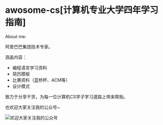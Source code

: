 # awosome-cs[计算机专业大学四年学习指南]
About me:

阿里巴巴集团技术专家。

涵盖内容：  
- 编程语言学习资料
- 简历模板
- 比赛资料（蓝桥杯、ACM等）
- 设计模式

致力于分享干货，为每一位计算机CS学子学习道路上带来帮助。

也欢迎大家关注我的公众号~

![欢迎大家关注我的公众号](https://github.com/xiajunhust/awosome-cs/blob/main/QR-CODE.jpg)
